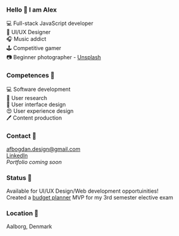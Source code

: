 ### Hello 👋 I am Alex
💻 Full-stack JavaScript developer <br>
🎨 UI/UX Designer <br>
🎧 Music addict <br>
🕹️ Competitive gamer <br>
📷 Beginner photographer - [Unsplash](https://unsplash.com/@afbogdan)

### Competences 💪
💻 Software development <br>
👀 User research <br>
🎨 User interface design <br>
😍 User experience design <br>
🖊️ Content production <br>

### Contact 📧
afbogdan.design@gmail.com <br>
[LinkedIn](https://www.linkedin.com/in/afbogdan/) <br>
*Portfolio coming soon* <br>
 
### Status 🔨 
Available for UI/UX Design/Web development opportuinities! <br>
Created a [budget planner](https://github.com/afbogdan/budget-planner/tree/dev) MVP for my 3rd semester elective exam  <br>

### Location 📍
Aalborg, Denmark

